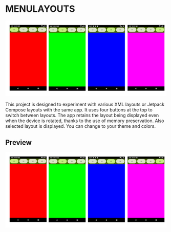 # MENULAYOUTS

![MenuLayouts Preview](img/menu_layouts_preview.png)

This project is designed to experiment with various XML layouts or Jetpack Compose layouts with the same app. It uses four buttons at the top to switch between layouts. The app retains the layout being displayed even when the device is rotated, thanks to the use of memory preservation. Also selected layout is displayed. You can change to your theme and colors.

## Preview

![MenuLayouts Preview](img/menu_layouts_preview.png)
